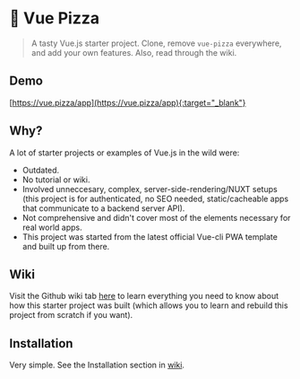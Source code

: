 # :pizza: Vue Pizza

> A tasty Vue.js starter project. Clone, remove `vue-pizza` everywhere, and add your own features. Also, read through the wiki.

## Demo

[https://vue.pizza/app](https://vue.pizza/app){:target="_blank"}

## Why?

A lot of starter projects or examples of Vue.js in the wild were: 

- Outdated.
- No tutorial or wiki.
- Involved unneccesary, complex, server-side-rendering/NUXT setups (this project is for authenticated, no SEO needed, static/cacheable apps that communicate to a backend server API).
- Not comprehensive and didn't cover most of the elements necessary for real world apps.
- This project was started from the latest official Vue-cli PWA template and built up from there.

## Wiki

Visit the Github wiki tab [here](https://github.com/prograhammer/vue-pizza/wiki) to learn everything you need to know about
how this starter project was built (which allows you to learn and rebuild this project from scratch if you want).

## Installation

Very simple. See the Installation section in [wiki](https://github.com/prograhammer/vue-pizza/wiki).

